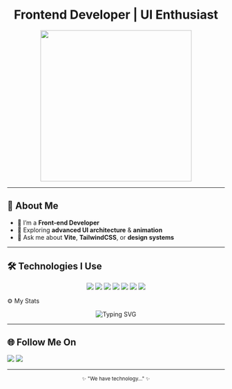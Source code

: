 <h1 align="center">Frontend Developer | UI Enthusiast</h1>

<p align="center">
  <img src="https://i.pinimg.com/originals/a1/01/b4/a101b4cd58d9ae85a1a9f85f40e36e7b.gif" width="350" />
</p>

---

## 🧠 About Me
- 🌸 I’m a **Front-end Developer**
- 🧩 Exploring **advanced UI architecture** & **animation**
- 💬 Ask me about **Vite**, **TailwindCSS**, or **design systems**

---

## 🛠 Technologies I Use
<p align="center">
  <a href="https://developer.mozilla.org/en-US/docs/Web/HTML"><img src="https://skillicons.dev/icons?i=html" /></a>
  <a href="https://developer.mozilla.org/en-US/docs/Web/CSS"><img src="https://skillicons.dev/icons?i=css" /></a>
  <a href="https://tailwindcss.com/"><img src="https://skillicons.dev/icons?i=tailwind" /></a>
  <a href="https://developer.mozilla.org/en-US/docs/Web/JavaScript"><img src="https://skillicons.dev/icons?i=js" /></a>
  <a href="https://vitejs.dev/"><img src="https://skillicons.dev/icons?i=vite" /></a>
  <a href="https://git-scm.com/"><img src="https://skillicons.dev/icons?i=git" /></a>
  <a href="https://github.com/"><img src="https://skillicons.dev/icons?i=github" /></a>
</p>
 ⚙️ My Stats
<p align="center">
  <img src="https://readme-typing-svg.demolab.com?font=Fira+Code&size=22&duration=2500&pause=1000&color=00BFFF&center=true&vCenter=true&width=450&lines=🚀+Currently+working+on+a+cool+project;🌙+Coding+at+night;💡+Always+learning+new+things;☕+Fueled+by+coffee" alt="Typing SVG" />
</p>


---

## 🌐 Follow Me On
<p align="left">
  <a href="https://github.com/yourusername">   <img src="https://skillicons.dev/icons?i=github" /></a>
  <a href="https://instagram.com/yourusername">  <img src="https://skillicons.dev/icons?i=instagram" /></a>
 
 
</p>


---

<p align="center">
  <sub>✨ "We have technology..." ✨</sub>
</p>
